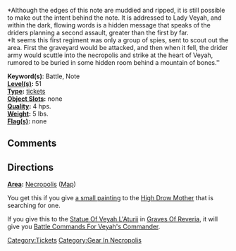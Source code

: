 *Although the edges of this note are muddied and ripped, it is still
possible to make out the intent behind the note. It is addressed to Lady
Veyah, and within the dark, flowing words is a hidden message that
speaks of the driders planning a second assault, greater than the first
by far.  
*It seems this first regiment was only a group of spies, sent to scout
out the area. First the graveyard would be attacked, and then when it
fell, the drider army would scuttle into the necropolis and strike at
the heart of Veyah, rumored to be buried in some hidden room behind a
mountain of bones.''

**Keyword(s)**: Battle, Note  
**[Level(s)](Object_Level "wikilink"):** 51  
**[Type](:Category:Object_Types "wikilink"):**
[tickets](:Category:Tickets "wikilink")  
**[Object Slots](Object_Slots "wikilink"):** none  
**[Quality](Object_Quality "wikilink"):** 4 hps.  
**[Weight](Object_Weight "wikilink"):** 5 lbs.  
**[Flag(s)](:Category:Object_Flags "wikilink"):** none

## Comments

## Directions

**[Area](:Category:Areas "wikilink"):**
[Necropolis](:Category:Necropolis "wikilink")
([Map](Necropolis_Map "wikilink"))

You get this if you give [a small painting](Small_Painting "wikilink")
to the [High Drow Mother](High_Drow_Mother "wikilink") that is searching
for one.

If you give this to the [Statue Of Veyah
L'Aturii](Statue_Of_Veyah_L'Aturii "wikilink") in [Graves Of
Reveria](:Category:Graves_Of_Reveria "wikilink"), it will give you
[Battle Commands For Veyah's
Commander](Battle_Commands_For_Veyah's_Commander "wikilink").

[Category:Tickets](Category:Tickets "wikilink") [Category:Gear In
Necropolis](Category:Gear_In_Necropolis "wikilink")
